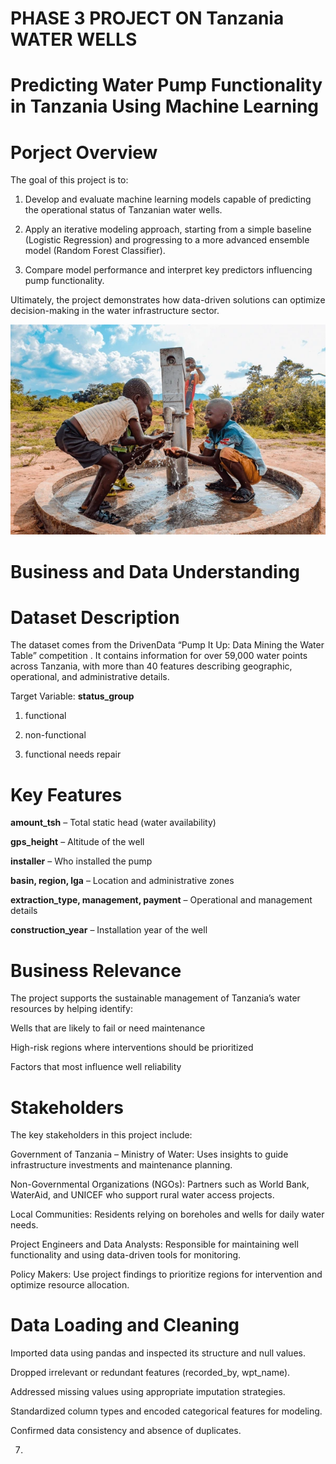 # **PHASE 3 PROJECT ON Tanzania WATER WELLS**
# Predicting Water Pump Functionality in Tanzania Using Machine Learning
# Porject Overview

The goal of this project is to:

1. Develop and evaluate machine learning models capable of predicting the operational status of Tanzanian water wells.

2. Apply an iterative modeling approach, starting from a simple baseline (Logistic Regression) and progressing to a more advanced ensemble model (Random Forest Classifier).

3. Compare model performance and interpret key predictors influencing pump functionality.

Ultimately, the project demonstrates how data-driven solutions can optimize decision-making in the water infrastructure sector.


![Tanzania Water Wells Project](Tanzania_water_wells.jpg)





# Business and Data Understanding
# Dataset Description

The dataset comes from the DrivenData “Pump It Up: Data Mining the Water Table” competition
.
It contains information for over 59,000 water points across Tanzania, with more than 40 features describing geographic, operational, and administrative details.

Target Variable: **status_group**

1. functional

2. non-functional

3. functional needs repair

# Key Features

**amount_tsh** – Total static head (water availability)

**gps_height** – Altitude of the well

**installer** – Who installed the pump

**basin, region, lga** – Location and administrative zones

**extraction_type, management, payment** – Operational and management details

**construction_year** – Installation year of the well

# Business Relevance

The project supports the sustainable management of Tanzania’s water resources by helping identify:

Wells that are likely to fail or need maintenance

High-risk regions where interventions should be prioritized

Factors that most influence well reliability

# Stakeholders

The key stakeholders in this project include:

Government of Tanzania – Ministry of Water: Uses insights to guide infrastructure investments and maintenance planning.

Non-Governmental Organizations (NGOs): Partners such as World Bank, WaterAid, and UNICEF who support rural water access projects.

Local Communities: Residents relying on boreholes and wells for daily water needs.

Project Engineers and Data Analysts: Responsible for maintaining well functionality and using data-driven tools for monitoring.

Policy Makers: Use project findings to prioritize regions for intervention and optimize resource allocation.

# Data Loading and Cleaning

Imported data using pandas and inspected its structure and null values.

Dropped irrelevant or redundant features (recorded_by, wpt_name).

Addressed missing values using appropriate imputation strategies.

Standardized column types and encoded categorical features for modeling.

Confirmed data consistency and absence of duplicates.



7. 


